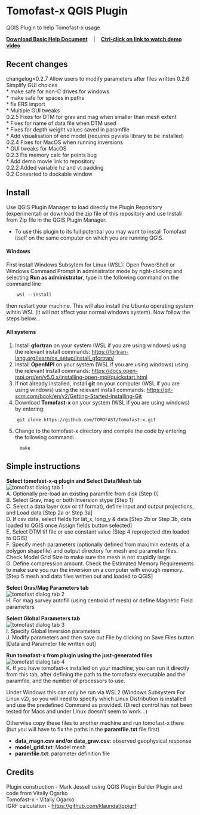 # Tomofast-x QGIS Plugin
 QGIS Plugin to help Tomofast-x usage

 **<a href="https://tectonique.net/tomofast-x-q/Tomofast-x-q%20User%20Manual.pdf">Download Basic Help Document</a>**&nbsp;&nbsp;&nbsp; |&nbsp;&nbsp;&nbsp; **<a href="https://tectonique.net/tomofast-x-q/tomofast_demo.mp4">Ctrl-click on link to watch demo video</a>**

## Recent changes
changelog=0.2.7 Allow users to modify parameters after files written
    0.2.6 Simplify GUI choices   
    * make safe for non-C drives for windows   
    * make safe for spaces in paths   
    * fix ERS import   
    * Multiple GUI tweaks   
    0.2.5 Fixes for DTM for grav and mag when smaller than mesh extent   
    * Fixes for name of data file when DTM used   
    * Fixes for depth weight values saved in paramfile   
    * Add visualisation of end model (requires pyvista library to be installed)   
    0.2.4 Fixes for MacOS when running inversions   
    * GUI tweaks for MacOS   
    0.2.3 Fix memory calc for points bug   
    * Add demo movie link to repository   
    0.2.2 Added variable hz and vt padding   
    0.2 Converted to dockable window   
    
## Install
Use QGIS Plugin Manager to load directly the Plugin Repository (experimental) or download the zip file of this repository and use Install from Zip file in the QGIS Plugin Manager.   
- To use this plugin to its full potential you may want to install Tomofast itself on the same computer on which you are running QGIS.

#### Windows
First install Windows Subsytem for Linux (WSL): Open PowerShell or Windows Command Prompt in administrator mode by right-clicking and selecting **Run as administrator**, type in the following command on the command line  
``` 
    wsl --install   
```
then restart your machine. This will also install the Ubuntu operating system wihtin WSL (it will not affect your normal windows system). Now follow the steps below...   

#### All systems
1) Install **gfortran** on your system (WSL if you are using windows) using the relevant install commands: https://fortran-lang.org/learn/os_setup/install_gfortran/   
2) Install **OpenMPI** on your system (WSL if you are using windows) using the relevant install commands: https://docs.open-mpi.org/en/v5.0.x/installing-open-mpi/quickstart.html   
3) If not already installed, install **git** on your computer (WSL if you are using windows) using the relevant install commands: https://git-scm.com/book/en/v2/Getting-Started-Installing-Git   
4) Download **Tomofast-x** on your system (WSL if you are using windows) by entering: 
```
    git clone https://github.com/TOMOFAST/Tomofast-x.git  
```

5) Change to the tomofast-x directory and compile the code by entering the following command:   
```
     make
```

## Simple instructions
**Select tomofast-x-q plugin and Select Data/Mesh tab**   
![tomofast dialog tab 1](plugin.png)    
A. Optionally pre-load an existing paramfile from disk [Step 0]      
B. Select Grav, mag or both Inversion stype [Step 1]   
C. Select a data layer (csv or tif format), define input and output projections, and Load data [Step 2a or Step 3a]   
D. If csv data, select fields for lat_x, long_y & data [Step 2b or Step 3b, data loaded to QGIS once Assign fields button selected]   
E. Select DTM tif file or use constant value [Step 4 reprojected dtm loaded to QGIS]   
F. Specify mesh parameters (optionally defined from max/min extents of a polygon shapefile) and output directory for mesh and parameter files. Check Model Grid Size to make sure the mesh is not stupidly large.    
G. Define compression amount. Check the Estimated Memory Requirements to make sure you run the inversion on a computer with enough memory.    
[Step 5 mesh and data files written out and loaded to QGIS]   
    

**Select Grav/Mag Parameters tab**   
![tomofast dialog tab 2](plugin2.png)    
H. For mag survey autofill (using centroid of mesh) or define Magnetic Field parameters   
   
**Select Global Parameters tab**   
![tomofast dialog tab 3](plugin3.png)     
I. Specify Global Inversion parameters   
J. Modify parameters and then save out  File by clicking on Save Files button [Data and Parameter file written out]   
   
**Run tomofast-x from plugin using the just-generated files**   
![tomofast dialog tab 4](plugin4.png)    
K. If you have tomofast-x installed on your machine, you can run it directly from this tab, after defining the path to the tomofastx executable and the paramfile, and the number of processors to use.    
   
Under Windows this can only be run via WSL2 (Windows Subsystem For Linux v2), so you will need to specify which Linux Distribution is installed and use the predefined Command as provided. (Direct control has not been tested for Macs and under Linux doesn't seem to work...)   
   
Otherwise copy these files to another machine and run tomofast-x there (but you will have to fix the paths in the **paramfile.txt** file first)    
- **data_magn.csv and/or data_grav.csv**: observed geophysical response   
- **model_grid.txt**: Model mesh   
- **paramfile.txt**: parameter definition file   

## Credits    
Plugin construction - Mark Jessell using QGIS Plugin Builder Plugin and code from Vitaliy Ogarko   
Tomofast-x - Vitaliy Ogarko   
IGRF calculation - https://github.com/klaundal/ppigrf  